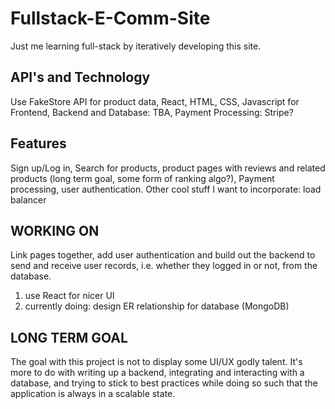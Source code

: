 # Fullstack-E-Comm-Site
Just me learning full-stack by iteratively developing this site.

## API's and Technology
Use FakeStore API for product data, React, HTML, CSS, Javascript for Frontend, Backend and Database: TBA, Payment Processing: Stripe?

## Features
Sign up/Log in, Search for products, product pages with reviews and related products (long term goal, some form of ranking algo?), Payment processing, user authentication. Other cool stuff I want to incorporate: load balancer

## WORKING ON
Link pages together, add user authentication and build out the backend to send and receive user records,
i.e. whether they logged in or not, from the database.  
1) use React for nicer UI
2) currently doing: design ER relationship for database (MongoDB)


## LONG TERM GOAL
The goal with this project is not to display some UI/UX godly talent. It's more to do with writing up a backend, integrating 
and interacting with a database, and trying to stick to best practices while doing so such that the application is always in a scalable state.
